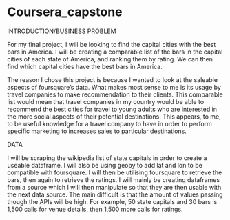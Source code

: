 # Coursera_capstone

INTRODUCTION/BUSINESS PROBLEM

For my final project, I will be looking to find the capital cities with the best bars in America.
I will be creating a comparable list of the bars in the capital cities of each state of America, 
and ranking them by rating. We can then find which capital cities have the best bars in America.

The reason I chose this project is because I wanted to look at the saleable aspects of foursquare’s data. 
What makes most sense to me is its usage by travel companies to make recommendation to their clients. 
This comparable list would mean that travel companies in my country would be able to recommend the 
best cities for travel to young adults who are interested in the more social aspects of their potential destinations.
This appears, to me, to be useful knowledge for a travel company to have in order to perform specific 
marketing to increases sales to particular destinations. 

DATA

I will be scraping the wikipedia list of state capitals in order to create a useable dataframe. 
I will also be using geopy to add lat and lon to be compatible with foursquare. 
I will then be utilising foursquare to retrieve the bars, then again to retrieve the ratings.
I will mainly be creating dataframes from a source which I will then manipulate so that they are then 
usable with the next data source.
The main difficult is that the amount of values passing though the APIs will be high. 
For example, 50 state capitals and 30 bars is 1,500 calls for venue details, then 1,500 more calls for ratings.
